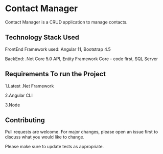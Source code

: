 # Contact Manager

Contact Manager is a CRUD application to manage contacts.

## Technology Stack Used

FrontEnd Framework used: Angular 11, Bootstrap 4.5

BackEnd: .Net Core 5.0 API, Entity Framework Core - code first, SQL Server

## Requirements To run the Project

1.Latest .Net Framework

2.Angular CLI

3.Node

## Contributing
Pull requests are welcome. For major changes, please open an issue first to discuss what you would like to change.

Please make sure to update tests as appropriate.
